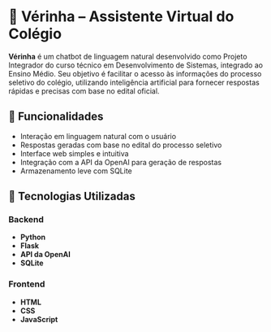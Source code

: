 # 🤖 Vérinha – Assistente Virtual do Colégio

**Vérinha** é um chatbot de linguagem natural desenvolvido como Projeto Integrador do curso técnico em Desenvolvimento de Sistemas, integrado ao Ensino Médio. Seu objetivo é facilitar o acesso às informações do processo seletivo do colégio, utilizando inteligência artificial para fornecer respostas rápidas e precisas com base no edital oficial.

## 🚀 Funcionalidades

- Interação em linguagem natural com o usuário  
- Respostas geradas com base no edital do processo seletivo  
- Interface web simples e intuitiva  
- Integração com a API da OpenAI para geração de respostas  
- Armazenamento leve com SQLite  

## 🧠 Tecnologias Utilizadas

### Backend
- **Python**  
- **Flask**  
- **API da OpenAI**  
- **SQLite**

### Frontend
- **HTML**  
- **CSS**  
- **JavaScript**

